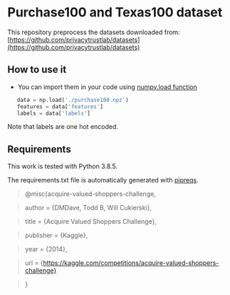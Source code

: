 # Purchase100 and Texas100 dataset

This repository preprocess the datasets downloaded from: [https://github.com/privacytrustlab/datasets](https://github.com/privacytrustlab/datasets)

## How to use it

 - You can import them in your code using [numpy.load function](https://numpy.org/doc/stable/reference/generated/numpy.load.html)

 ```python
    data = np.load('./purchase100.npz')
    features = data['features']
    labels = data['labels']
 ```

Note that labels are one hot encoded.

## Requirements

This work is tested with Python 3.8.5.

The requirements.txt file is automatically generated with [pipreqs](https://github.com/bndr/pipreqs).

> @misc{acquire-valued-shoppers-challenge,

>   author = {DMDave, Todd B, Will Cukierski},

>   title = {Acquire Valued Shoppers Challenge},

>   publisher = {Kaggle},

>   year = {2014},

>   url = {https://kaggle.com/competitions/acquire-valued-shoppers-challenge}

> }
